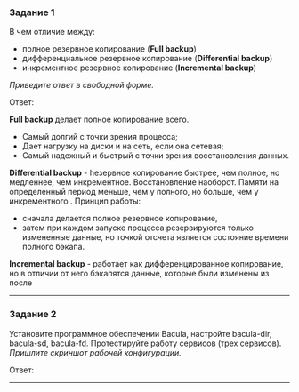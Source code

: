 ### Задание 1
В чем отличие между:

* полное резервное копирование (**Full backup**)
* дифференциальное резервное копирование (**Differential backup**)
* инкрементное резервное копирование (**Incremental backup**)

*Приведите ответ в свободной форме.*

Ответ:

**Full backup** делает полное копирование всего.
* Самый долгий с точки зрения процесса;
* Дает нагрузку на диски и на сеть, если она сетевая;
* Самый надежный и быстрый с точки зрения восстановления данных.

**Differential backup** - hезервное копирование быстрее, чем полное, но медленнее, чем инкрементное. Восстановление наоборот.
Памяти на определенный период меньше, чем у полного, но больше, чем у инкрементного .
Принцип работы:
* сначала делается полное резервное копирование,
* затем при каждом запуске процесса резервируются только измененные данные, но точкой отсчета является состояние времени полного бэкапа.

**Incremental backup** - работает как дифференцированное копирование, но в отличии от него бэкапятся данные, которые были изменены из после

---

### Задание 2
Установите программное обеспечении Bacula, настройте bacula-dir, bacula-sd, bacula-fd. Протестируйте работу сервисов (трех сервисов).
*Пришлите скриншот рабочей конфигурации.*

Ответ:

---
